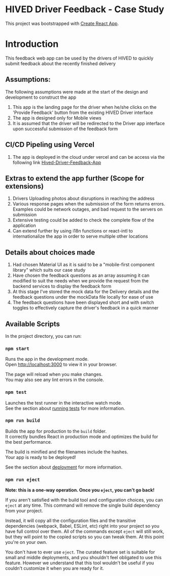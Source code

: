 # HIVED Driver Feedback - Case Study

This project was bootstrapped with [Create React App](https://github.com/facebook/create-react-app).


# Introduction
This feedback web app can be used by the drivers of HIVED to quickly submit feedback about the recently finished delivery


## Assumptions:
The following assumptions were made at the start of the design and development to construct the app

1) This app is the landing page for the driver when he/she clicks on the 'Provide Feedback' button from the existing HIVED Driver interface  
2) The app is designed only for Mobile views
3) It is assumed that the driver will be redirected to the Driver app interface upon successful submission of the feedback form
 

## CI/CD Pipeling using Vercel
1) The app is deployed in the cloud under vercel and can be access via the following link
[Hived-Driver-Feedback-App](https://hived-driver-feedback-eugsk3rcl-sapnasivakumar.vercel.app/)


## Extras to extend the app further (Scope for extensions)
1) Drivers Uploading photos about disruptions in reaching the address
2) Various response pages when the submission of the form returns errors. Examples could be network outages, and bad request to the servers on submission
3) Extensive testing could be added to check the complete flow of the application 
4) Can extend further by using i18n functions or react-intl to internationalize the app in order to serve multiple other locations  

## Details about choices made
1) Had chosen Material UI as it is said to be a "mobile-first component library" which suits our case study  
2) Have chosen the feedback questions as an array assuming it can modified to suit the needs when we provide the request from the backend services to display the feedback form
3) At this stage I've stored the mock data for the Delivery details and the feedback questions under the mockData file locally for ease of use
4) The feedback questions have been displayed short and with switch toggles to effectively capture the driver's feedback in a quick manner
  
 
## Available Scripts

In the project directory, you can run:

### `npm start`

Runs the app in the development mode.\
Open [http://localhost:3000](http://localhost:3000) to view it in your browser.

The page will reload when you make changes.\
You may also see any lint errors in the console.

### `npm test`

Launches the test runner in the interactive watch mode.\
See the section about [running tests](https://facebook.github.io/create-react-app/docs/running-tests) for more information.

### `npm run build`

Builds the app for production to the `build` folder.\
It correctly bundles React in production mode and optimizes the build for the best performance.

The build is minified and the filenames include the hashes.\
Your app is ready to be deployed!

See the section about [deployment](https://facebook.github.io/create-react-app/docs/deployment) for more information.

### `npm run eject`

**Note: this is a one-way operation. Once you `eject`, you can't go back!**

If you aren't satisfied with the build tool and configuration choices, you can `eject` at any time. This command will remove the single build dependency from your project.

Instead, it will copy all the configuration files and the transitive dependencies (webpack, Babel, ESLint, etc) right into your project so you have full control over them. All of the commands except `eject` will still work, but they will point to the copied scripts so you can tweak them. At this point you're on your own.

You don't have to ever use `eject`. The curated feature set is suitable for small and middle deployments, and you shouldn't feel obligated to use this feature. However we understand that this tool wouldn't be useful if you couldn't customize it when you are ready for it.


   



